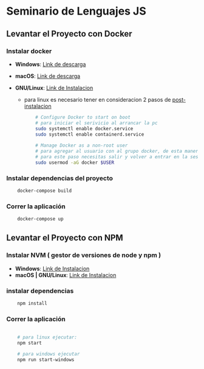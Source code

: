# Seminario de Lenguajes JS

## Levantar el Proyecto con Docker

### Instalar docker

* **Windows**: [Link de descarga](https://hub.docker.com/editions/community/docker-ce-desktop-windows/)

* **macOS**: [Link de descarga](https://docs.docker.com/docker-for-mac/install/)

* **GNU/Linux**: [Link de Instalacion](https://docs.docker.com/engine/install/)
  
  * para linux es necesario tener en consideracion 2 pasos de [post-instalacion](https://docs.docker.com/engine/install/linux-postinstall/)

    ```bash
        # Configure Docker to start on boot
        # para iniciar el serivicio al arrancar la pc
        sudo systemctl enable docker.service
        sudo systemctl enable containerd.service
        
        # Manage Docker as a non-root user
        # para agregar al usuario con al grupo docker, de esta manera no pide el sudo 
        # para este paso necesitas salir y volver a entrar en la sesion o reiniciar el equipo
        sudo usermod -aG docker $USER
    ```

### Instalar dependencias del proyecto

```bash
    docker-compose build
```

### Correr la aplicación

```bash
    docker-compose up
```

## Levantar el Proyecto con NPM

### Instalar NVM ( gestor de versiones de node y npm )

* **Windows**: [Link de Instalacion](https://github.com/coreybutler/nvm-windows)
* **macOS | GNU/Linux**: [Link de Instalacion](https://github.com/nvm-sh/nvm)

### instalar dependencias

```bash
    npm install
```

### Correr la aplicación

```bash
    
    # para linux ejecutar:
    npm start

    # para windows ejecutar
    npm run start-windows
```
